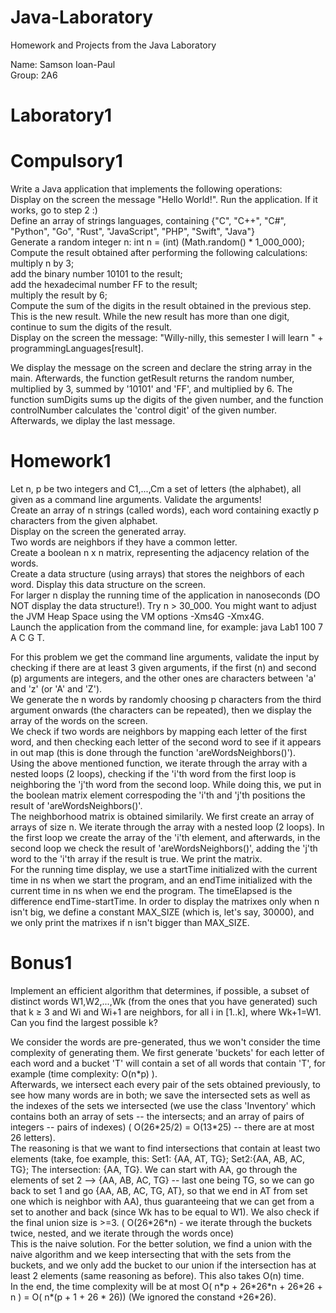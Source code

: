 # Java-Laboratory
 Homework and Projects from the Java Laboratory <br />

Name: Samson Ioan-Paul <br />
Group: 2A6 <br />

# Laboratory1

# Compulsory1
Write a Java application that implements the following operations: <br />
Display on the screen the message "Hello World!". Run the application. If it works, go to step 2 :) <br />
Define an array of strings languages, containing {"C", "C++", "C#", "Python", "Go", "Rust", "JavaScript", "PHP", "Swift", "Java"} <br />
Generate a random integer n: int n = (int) (Math.random() * 1_000_000); <br />
Compute the result obtained after performing the following calculations: <br />
  multiply n by 3; <br />
  add the binary number 10101 to the result; <br />
  add the hexadecimal number FF to the result; <br />
  multiply the result by 6; <br />
Compute the sum of the digits in the result obtained in the previous step. This is the new result. While the new result has more than one digit, continue to sum the digits of the result. <br />
Display on the screen the message: "Willy-nilly, this semester I will learn " + programmingLanguages\[result\]. <br />

We display the message on the screen and declare the string array in the main. Afterwards, the function getResult returns the random number, multiplied by 3, summed by '10101' and 'FF', and multiplied by 6. The function sumDigits sums up the digits of the given number, and the function controlNumber calculates the 'control digit' of the given number. Afterwards, we diplay the last message. <br />

# Homework1
Let n, p be two integers and C1,...,Cm a set of letters (the alphabet), all given as a command line arguments. Validate the arguments! <br />
Create an array of n strings (called words), each word containing exactly p characters from the given alphabet. <br />
Display on the screen the generated array. <br />
Two words are neighbors if they have a common letter. <br />
Create a boolean n x n matrix, representing the adjacency relation of the words. <br />
Create a data structure (using arrays) that stores the neighbors of each word. Display this data structure on the screen. <br />
For larger n display the running time of the application in nanoseconds (DO NOT display the data structure!). Try n > 30_000. You might want to adjust the JVM Heap Space using the VM options -Xms4G -Xmx4G. <br />
Launch the application from the command line, for example: java Lab1 100 7 A C G T. <br />

For this problem we get the command line arguments, validate the input by checking if there are at least 3 given arguments, if the first (n) and second (p) arguments are integers, and the other ones are characters between 'a' and 'z' (or 'A' and 'Z'). <br />
We generate the n words by randomly choosing p characters from the third argument onwards (the characters can be repeated), then we display the array of the words on the screen. <br />
We check if two words are neighbors by mapping each letter of the first word, and then checking each letter of the second word to see if it appears in out map (this is done through the function 'areWordsNeighbors()'). <br />
Using the above mentioned function, we iterate through the array with a nested loops (2 loops), checking if the 'i'th word from the first loop is neighboring the 'j'th word from the second loop. While doing this, we put in the boolean matrix element correspoding the 'i'th and 'j'th positions the result of 'areWordsNeighbors()'. <br />
The neighborhood matrix is obtained similarily. We first create an array of arrays of size n. We iterate through the array with a nested loop (2 loops). In the first loop we create the array of the 'i'th element, and afterwards, in the second loop we check the result of 'areWordsNeighbors()', adding the 'j'th word to the 'i'th array if the result is true. We print the matrix. <br />
For the running time display, we use a startTime initialized with the current time in ns when we start the program, and an endTime initialized with the current time in ns when we end the program. The timeElapsed is the difference endTime-startTime. In order to display the matrixes only when n isn't big, we define a constant MAX_SIZE (which is, let's say, 30000), and we only print the matrixes if n isn't bigger than MAX_SIZE. <br />

# Bonus1
Implement an efficient algorithm that determines, if possible, a subset of distinct words W1,W2,...,Wk (from the ones that you have generated) such that k ≥ 3 and Wi and Wi+1 are neighbors, for all i in [1..k], where Wk+1=W1. <br />
Can you find the largest possible k? <br />

We consider the words are pre-generated, thus we won't consider the time complexity of generating them. We first generate 'buckets' for each letter of each word and a bucket 'T' will contain a set of all words that contain 'T', for example (time complexity: O(n*p) ).  <br />
Afterwards, we intersect each every pair of the sets obtained previously, to see how many words are in both; we save the intersected sets as well as the indexes of the sets we intersected (we use the class 'Inventory' which contains both an array of sets -- the intersects; and an array of pairs of integers -- pairs of indexes) ( O(26\*25/2) = O(13\*25) -- there are at most 26 letters).  <br />
The reasoning is that we want to find intersections that contain at least two elements (take, foe example, this: Set1: {AA, AT, TG}; Set2:{AA, AB, AC, TG}; The intersection: {AA, TG}. We can start with AA, go through the elements of set 2 --> {AA, AB, AC, TG} -- last one being TG, so we can go back to set 1 and go {AA, AB, AC, TG, AT}, so that we end in AT from set one which is neighbor with AA), thus guaranteeing that we can get from a set to another and back (since Wk has to be equal to W1). We also check if the final union size is >=3. ( O(26\*26\*n) - we iterate through the buckets twice, nested, and we iterate through the words once) <br />
This is the naive solution. For the better solution, we find a union with the naive algorithm and we keep intersecting that with the sets from the buckets, and we only add the bucket to our union if the intersection has at least 2 elements (same reasoning as before). This also takes O(n) time. <br />
In the end, the time complexity will be at most O( n\*p + 26\*26\*n + 26\*26 + n ) = O( n\*(p + 1 + 26 \* 26)) (We ignored the constand +26\*26).